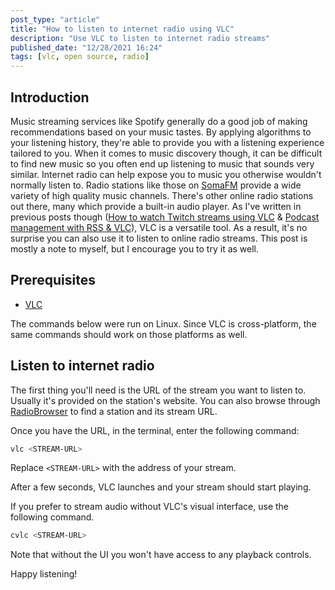 ```yaml
---
post_type: "article" 
title: "How to listen to internet radio using VLC"
description: "Use VLC to listen to internet radio streams"
published_date: "12/28/2021 16:24"
tags: [vlc, open source, radio]
---
```


## Introduction

Music streaming services like Spotify generally do a good job of making recommendations based on your music tastes. By applying algorithms to your listening history, they're able to provide you with a listening experience tailored to you. When it comes to music discovery though, it can be difficult to find new music so you often end up listening to music that sounds very similar. Internet radio can help expose you to music you otherwise wouldn't normally listen to. Radio stations like those on [SomaFM](https://somafm.com/) provide a wide variety of high quality music channels. There's other online radio stations out there, many which provide a built-in audio player. As I've written in previous posts though ([How to watch Twitch streams using VLC](/posts/how-to-watch-twitch-using-vlc/) & [Podcast management with RSS & VLC](/notes/rss-vlc-podcast-management)), VLC is a versatile tool. As a result, it's no surprise you can also use it to listen to online radio streams. This post is mostly a note to myself, but I encourage you to try it as well. 

## Prerequisites

- [VLC](https://www.videolan.org/index.html)

The commands below were run on Linux. Since VLC is cross-platform, the same commands should work on those platforms as well. 

## Listen to internet radio

The first thing you'll need is the URL of the stream you want to listen to. Usually it's provided on the station's website. You can also browse through [RadioBrowser](https://www.radio-browser.info/) to find a station and its stream URL.

Once you have the URL, in the terminal, enter the following command:

```bash
vlc <STREAM-URL>
```

Replace `<STREAM-URL>` with the address of your stream.

After a few seconds, VLC launches and your stream should start playing.

If you prefer to stream audio without VLC's visual interface, use the following command.

```bash
cvlc <STREAM-URL>
```

Note that without the UI you won't have access to any playback controls. 

Happy listening! 
